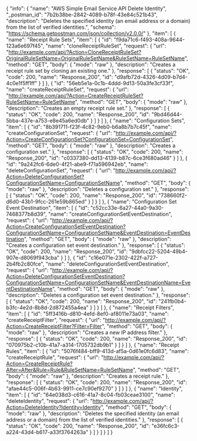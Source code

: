 {
  "info": {
    "name": "AWS Simple Email Service API Delete Identity",
    "_postman_id": "7b2b38be-2842-4089-b78f-43e84c521b43",
    "description": "Deletes the specified identity (an email address or a domain) from the list of verified identities.",
    "schema": "https://schema.getpostman.com/json/collection/v2.0.0/"
  },
  "item": [
    {
      "name": "Receipt Rule Sets",
      "item": [
        {
          "id": "f9da71c6-f493-408a-9644-123a6e697f45",
          "name": "cloneReceiptRuleSet",
          "request": {
            "url": "http://example.com/api/?Action=CloneReceiptRuleSet?OriginalRuleSetName=OriginalRuleSetName&RuleSetName=RuleSetName",
            "method": "GET",
            "body": {
              "mode": "raw"
            },
            "description": "Creates a receipt rule set by cloning an existing one."
          },
          "response": [
            {
              "status": "OK",
              "code": 200,
              "name": "Response_200",
              "id": "d9afb72d-4326-4d09-b7d4-4c0e1f5ff1ff"
            }
          ]
        },
        {
          "id": "56eb5e1a-0c1b-4ddd-9d13-50a3fe3cf33f",
          "name": "createReceiptRuleSet",
          "request": {
            "url": "http://example.com/api/?Action=CreateReceiptRuleSet?RuleSetName=RuleSetName",
            "method": "GET",
            "body": {
              "mode": "raw"
            },
            "description": "Creates an empty receipt rule set."
          },
          "response": [
            {
              "status": "OK",
              "code": 200,
              "name": "Response_200",
              "id": "9bd46d44-5bba-437e-a753-e8e45a6ed0db"
            }
          ]
        }
      ]
    },
    {
      "name": "Configuration Sets",
      "item": [
        {
          "id": "8b391711-f23f-4c82-9eb0-b6a8b7b7c45f",
          "name": "createConfigurationSet",
          "request": {
            "url": "http://example.com/api/?Action=CreateConfigurationSet?ConfigurationSet=ConfigurationSet",
            "method": "GET",
            "body": {
              "mode": "raw"
            },
            "description": "Creates a configuration set."
          },
          "response": [
            {
              "status": "OK",
              "code": 200,
              "name": "Response_200",
              "id": "c0337380-dd13-4139-b87c-6ce3f680ad46"
            }
          ]
        },
        {
          "id": "9a242fc6-6de0-4f21-abe9-f71a596942eb",
          "name": "deleteConfigurationSet",
          "request": {
            "url": "http://example.com/api/?Action=DeleteConfigurationSet?ConfigurationSetName=ConfigurationSetName",
            "method": "GET",
            "body": {
              "mode": "raw"
            },
            "description": "Deletes a configuration set."
          },
          "response": [
            {
              "status": "OK",
              "code": 200,
              "name": "Response_200",
              "id": "738660f2-d6d0-43b1-9fcc-261e59b865ed"
            }
          ]
        }
      ]
    },
    {
      "name": "Configuration Set Event Destination",
      "item": [
        {
          "id": "c52cc33e-6a27-44a0-9a30-7468377b8d39",
          "name": "createConfigurationSetEventDestination",
          "request": {
            "url": "http://example.com/api/?Action=CreateConfigurationSetEventDestination?ConfigurationSetName=ConfigurationSetName&EventDestination=EventDestination",
            "method": "GET",
            "body": {
              "mode": "raw"
            },
            "description": "Creates a configuration set event destination."
          },
          "response": [
            {
              "status": "OK",
              "code": 200,
              "name": "Response_200",
              "id": "9dbfcc22-5204-49b4-907e-d8069f943cba"
            }
          ]
        },
        {
          "id": "c16e071e-2302-422f-a727-2b4fb2c80fce",
          "name": "deleteConfigurationSetEventDestination",
          "request": {
            "url": "http://example.com/api/?Action=DeleteConfigurationSetEventDestination?ConfigurationSetName=ConfigurationSetName&EventDestinationName=EventDestinationName",
            "method": "GET",
            "body": {
              "mode": "raw"
            },
            "description": "Deletes a configuration set event destination."
          },
          "response": [
            {
              "status": "OK",
              "code": 200,
              "name": "Response_200",
              "id": "241fb0b4-b3fc-4e2d-8b8d-2d872455a4ea"
            }
          ]
        }
      ]
    },
    {
      "name": "Receipt Filters",
      "item": [
        {
          "id": "5ff3416b-d810-4efd-8ef0-af8011e73a03",
          "name": "createReceiptFilter",
          "request": {
            "url": "http://example.com/api/?Action=CreateReceiptFilter?Filter=Filter",
            "method": "GET",
            "body": {
              "mode": "raw"
            },
            "description": "Creates a new IP address filter."
          },
          "response": [
            {
              "status": "OK",
              "code": 200,
              "name": "Response_200",
              "id": "070975b2-c10b-41a7-a314-1705732db9b1"
            }
          ]
        }
      ]
    },
    {
      "name": "Receipt Rules",
      "item": [
        {
          "id": "5076f484-bff9-413d-af5a-0d61e0fc6d83",
          "name": "createReceiptRule",
          "request": {
            "url": "http://example.com/api/?Action=CreateReceiptRule?After=After&Rule=Rule&RuleSetName=RuleSetName",
            "method": "GET",
            "body": {
              "mode": "raw"
            },
            "description": "Creates a receipt rule."
          },
          "response": [
            {
              "status": "OK",
              "code": 200,
              "name": "Response_200",
              "id": "afae44c5-006f-4b63-9911-ce7c90ef9270"
            }
          ]
        }
      ]
    },
    {
      "name": "Identity",
      "item": [
        {
          "id": "64e038d3-c616-41a7-8c04-fb03ceae3100",
          "name": "deleteIdentity",
          "request": {
            "url": "http://example.com/api/?Action=DeleteIdentity?Identity=Identity",
            "method": "GET",
            "body": {
              "mode": "raw"
            },
            "description": "Deletes the specified identity (an email address or a domain) from the list of verified identities."
          },
          "response": [
            {
              "status": "OK",
              "code": 200,
              "name": "Response_200",
              "id": "e36fc6c3-a224-43d4-b617-a33f3764263a"
            }
          ]
        }
      ]
    }
  ]
}